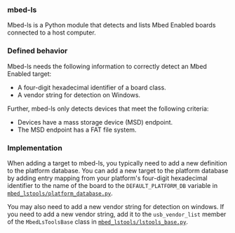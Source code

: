 ### mbed-ls

Mbed-ls is a Python module that detects and lists Mbed Enabled boards connected to a host computer.

### Defined behavior

Mbed-ls needs the following information to correctly detect an Mbed Enabled target:

 - A four-digit hexadecimal identifier of a board class.
 - A vendor string for detection on Windows.
 
Further, mbed-ls only detects devices that meet the following criteria:

 - Devices have a mass storage device (MSD) endpoint.
 - The MSD endpoint has a FAT file system.
 
### Implementation

When adding a target to mbed-ls, you typically need to add a new definition to the platform database. You can add a new target to the platform database by adding entry mapping from your platform's four-digit hexadecimal identifier to the name of the board to the `DEFAULT_PLATFORM_DB` variable in [`mbed_lstools/platform_database.py`](https://github.com/ARMmbed/mbed-ls/blob/master/mbed_lstools/platform_database.py).

You may also need to add a new vendor string for detection on windows. If you need to add a new vendor string, add it to the `usb_vendor_list` member of the `MbedLsToolsBase` class in [`mbed_lstools/lstools_base.py`](https://github.com/ARMmbed/mbed-ls/blob/master/mbed_lstools/lstools_base.py).
